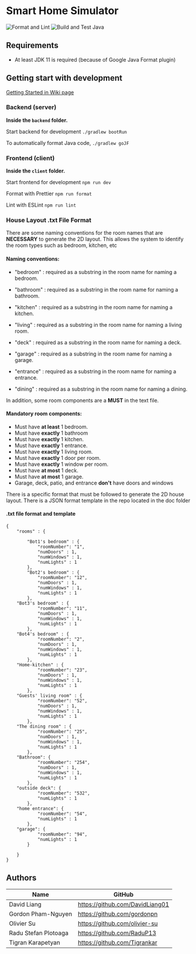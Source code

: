 # Smart Home Simulator

![Format and Lint](https://github.com/gordonpn/soen343/workflows/Format%20and%20Lint/badge.svg?branch=develop)
![Build and Test Java](https://github.com/gordonpn/soen343/workflows/Build%20and%20Test%20Java/badge.svg)

## Requirements

- At least JDK 11 is required (because of Google Java Format plugin)

## Getting start with development

[Getting Started in Wiki page](https://github.com/gordonpn/soen343/wiki/Getting-Started)

### Backend (server)

**Inside the `backend` folder.**

Start backend for development `./gradlew bootRun`

To automatically format Java code, `./gradlew goJF`

### Frontend (client)

**Inside the `client` folder.**

Start frontend for development `npm run dev`

Format with Prettier `npm run format`

Lint with ESLint `npm run lint`

### House Layout .txt File Format

There are some naming conventions for the room names that are **NECESSARY** to generate the 2D layout. 
This allows the system to identify the room types such as bedroom, kitchen, etc

#### Naming conventions:

- "bedroom" : required as a substring in the room name for naming a bedroom.

- "bathroom" : required as a substring in the room name for naming a bathroom.

- "kitchen" : required as a substring in the room name for naming a kitchen.

- "living" : required as a substring in the room name for naming a living room.

- "deck" : required as a substring in the room name for naming a deck.

- "garage" : required as a substring in the room name for naming a garage.

- "entrance" : required as a substring in the room name for naming a entrance.

- "dining" : required as a substring in the room name for naming a dining.


In addition, some room components are a **MUST** in the text file.

#### Mandatory room components:
- Must have **at least** 1 bedroom.
- Must have **exactly** 1 bathroom
- Must have **exactly** 1 kitchen.
- Must have **exactly** 1 entrance.
- Must have **exactly** 1 living room.
- Must have **exactly** 1 door per room.
- Must have **exactly** 1 window per room.
- Must have **at most** 1 deck.
- Must have **at most** 1 garage.
- Garage, deck, patio, and entrance **don't** have doors and windows

There is a specific format that must be followed to generate the 2D house layout. 
There is a JSON format template in the repo located in the doc folder

#### .txt file format and template

```
{
	"rooms" : {
		
		"Bot1's bedroom" : {
			"roomNumber": "1",
			"numDoors" : 1,
			"numWindows" : 1,
			"numLights" : 1
		},
		"Bot2's bedroom" : {
			"roomNumber": "12",
			"numDoors" : 1,
			"numWindows" : 1,
			"numLights" : 1
		},
    "Bot3's bedroom" : {
			"roomNumber": "11",
			"numDoors" : 1,
			"numWindows" : 1,
			"numLights" : 1
		},
    "Bot4's bedroom" : {
			"roomNumber": "2",
			"numDoors" : 1,
			"numWindows" : 1,
			"numLights" : 1
		},
    "Home-kitchen" : {
			"roomNumber": "23",
			"numDoors" : 1,
			"numWindows" : 1,
			"numLights" : 1
		},
    "Guests' living room" : {
			"roomNumber": "52",
			"numDoors" : 1,
			"numWindows" : 1,
			"numLights" : 1
		},
    "The dining room" : {
			"roomNumber": "25",
			"numDoors" : 1,
			"numWindows" : 1,
			"numLights" : 1
		},
    "Bathroom": {
			"roomNumber": "254",
			"numDoors" : 1,
			"numWindows" : 1,
			"numLights" : 1
		},
    "outside deck": {
			"roomNumber": "532",
			"numLights" : 1
		},
    "home entrance": {
			"roomNumber": "54",
			"numLights" : 1
		},
    "garage": {
			"roomNumber": "94",
			"numLights" : 1
		}
		
	}
}
```

## Authors

| Name                 | GitHub                          |
| -------------------- | ------------------------------- |
| David Liang          | https://github.com/DavidLiang01 |
| Gordon Pham-Nguyen   | https://github.com/gordonpn     |
| Olivier Su           | https://github.com/olivier-su   |
| Radu Stefan Plotoaga | https://github.com/RaduP13      |
| Tigran Karapetyan    | https://github.com/Tigrankar    |
